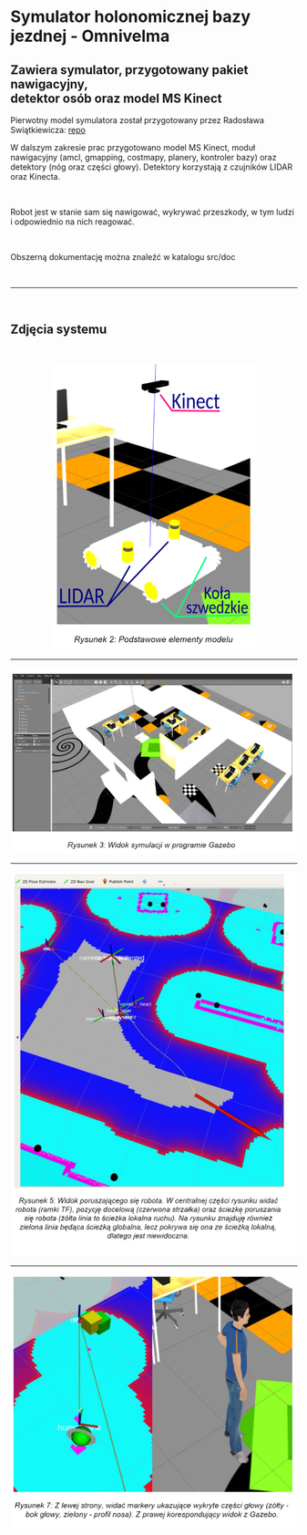 <h1>Symulator holonomicznej bazy jezdnej - Omnivelma</h1><h2> Zawiera symulator, przygotowany pakiet nawigacyjny,<br /> detektor osób oraz model MS Kinect
</h2
<h2>
Pierwotny model symulatora został przygotowany przez Radosława Swiątkiewicza:</h2>
<a href="https://github.com/Antyradek/omnivelma">repo</a><br />

<p>
W dalszym zakresie prac przygotowano model MS Kinect, moduł nawigacyjny (amcl, gmapping, costmapy, planery, kontroler bazy) oraz detektory (nóg oraz części głowy).
Detektory korzystają z czujników LIDAR oraz Kinecta.
</p><br /><p>
Robot jest w stanie sam się nawigować, wykrywać przeszkody, w tym ludzi i odpowiednio na nich reagować.


</p><br />
<p>
Obszerną dokumentację można znaleźć w katalogu src/doc
</p>
<br/><hr/><br/>

<h2>Zdjęcia systemu</h2><br />

<p align="center">
  <img src="https://github.com/Totalq09/omnivelma_navigation/blob/master/src/doc/q1.PNG?raw=true"/>
  <br />
  <hr />
   <img src="https://github.com/Totalq09/omnivelma_navigation/blob/master/src/doc/q2.PNG?raw=true"/>
  <br />
  <hr />
    <img src="https://github.com/Totalq09/omnivelma_navigation/blob/master/src/doc/q3.PNG?raw=true" />
  <br />
  <hr />
   <img src="https://github.com/Totalq09/omnivelma_navigation/blob/master/src/doc/q4.PNG?raw=true" align="center"/>
  <br />
</p>

